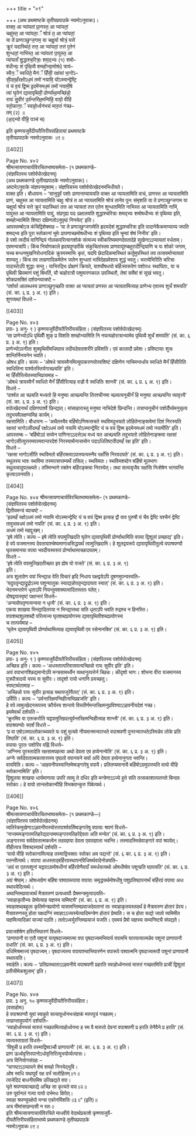 +++
title = "०९"

+++
(अथ प्रथमाष्टके तृतीयप्रपाठके नवमोऽनुवाकः)।  
वाक्त॒ आ प्या॑यतां प्रा॒णस्त॒ आ प्या॑यतां॒  
चक्षु॑स्त॒ आ प्या॑यता॒ँ श्रोत्रं॑ त॒ आ प्या॑यतां॒  
या ते॑ प्राणाञ्छुग्ज॒गाम॒ या चक्षु॒र्या श्रोत्रं॒ यत्ते॑  
क्रू॒रं यदास्थि॑तं॒ तत्त॒ आ प्या॑यतां॒ तत्त॑ ए॒तेन॑  
शुन्धतां॒ नाभि॑स्त॒ आ प्या॑यतां पा॒युस्त॒ आ  
प्या॑यताँ शु॒द्धाश्च॒रित्राः॒ शम॒द्भ्यः (१) शमो–  
ष॑धीभ्यः॒ शं पृ॑थि॒व्यै शमहो॑भ्या॒मोष॑धे॒ त्राय॑–  
स्वैन॒ँ स्वधि॑ते॒ मैन॑ँ हिँसी॒ रक्ष॑सां भा॒गो॑ऽ–  
सी॒दम॒हँरक्षो॑ऽध॒मं तमो॑ नयामि॒ यो॑ऽस्मान्द्वेष्टि॒  
यं च॑ व॒यं द्वि॒ष्म इ॒दमे॑नमध॒मं तमो॑ नयामी॒षे  
त्वा॑ घृ॒तेन॑ द्यावापृथिवी॒ प्रोर्ण्वा॑था॒मच्छि॑न्नो॒  
रायः॑ सु॒वीर॑ उ॒र्व॑न्तरि॑क्ष॒मन्वि॑हि॒ वायो॒ वीहि॑  
स्तो॒काना॒ँ स्वाहो॒र्ध्वन॑भसं मारु॒तं ग॑च्छ–  
तम् (२) ॥  
(अ॒द्भ्यो वीहि॒ पञ्च॑ च)

इति कृष्णयजुर्वेदीयतैत्तिरीयसंहितायां प्रथमाष्टके  
तृतीयप्रपाठके नवमोऽनुवाकः ॥९॥

[[402]]

Page No. ४०२  
श्रीमत्सायणाचार्यविरचितभाष्यसमेता– (१ प्रथमकाण्डे–  
(संज्ञपितस्य पशोर्वपोत्खेदनम्)  
(अथ प्रथमकाण्डे तृतीयप्रपाठके नवमोऽनुवाकः)।  
अष्टमेऽनुवाके संज्ञपनमुक्तम्। संज्ञपिसस्य पशोर्वपोत्खेदनमभिधीयते।  
वाक्त इति। बौधायनः – ‘सानुपूर्वं पशोः प्राणानाप्याययति वाक्त आ प्यायतामिति वाचं, प्राणस्त आ प्यायतामिति प्राणं, चक्षुस्त आ प्यायतामिति चक्षुः श्रोत्रं त आ प्यायतामिति श्रोत्रं तानेव पुनः संमृशति या ते प्रणाञ्छुग्जगाम या चक्षुर्या श्रोत्रं यत्ते क्रूरं यदास्थितं तत्त आ प्यायतां तत्त एतेन शुन्धतामिति नाभिस्त आ प्यायतामिति नाभिं, पायुस्त आ प्यायतामिति पायुं, संप्रगृह्य पदः प्रक्षालयति शुद्धाश्चरित्राः शमद्भ्यः शमोषधीभ्यः शं पृथिव्या इति, शमहोभ्यामिति शिष्टा दक्षिणतोऽनुपृष्ठं निनयेत्’ इति।  
आपस्तम्बोऽत्र कंचिद्विशेषमाह – ‘या ते प्रणाञ्छुग्जगामेति हृदयदेशं शुद्धाश्चरित्रा इति पादानेकैकमाप्याय्य जपति शमद्भ्य इति पुरा स्तोकानां भूमेः प्रापणाच्छमोषधीभ्यः शं पृथिव्या इति भूम्यां शेषं निनीय’ इति।  
हे पशो त्वदीयं वागिन्द्रियं गोलकपरित्यागशोकं संत्यज्य स्वीकरिष्यमाणदेवतादेहे सुखेनाऽऽप्यायतां वर्धताम्। एवमन्यत्रापि। किंच निर्याणकाले हृदयपुण्डरीके संकुचितांस्तव प्राणवायूंश्चक्षुरादीन्द्रियाणि च यः शोको जगाम, यच्च बन्धनमुखनिरोधनादिकं क्रूरमस्माभिः कृतं, यदपि छेदादिकमास्थितं कर्तुमुपस्थितं तव तत्सवर्माप्यायतां शाम्यतु। किंच तव तत्प्रणादिकमेतेन जलेन शुन्धतां भाविदेहप्रवेशाय शुद्धं भवतु। चरत्येभिरिति चरित्राः पादास्तेऽपि शुद्धाः सन्तु। याभिरद्भिः प्रोक्षणं क्रियते, याश्चौषधयो बर्हिःस्वरूपेण पशोरधः स्थापिताः, या च पृथिवी म्रियमाणं पशुं बिभर्ति, यौ चाहोरात्रौ पशुमारणकाल उपस्थितौ, तेषां सर्वेषां शं सुखं भवतु।  
शोकप्रसक्तिं दर्शयन्व्याचष्टे –  
‘पशोर्वा आलब्धस्य प्राणाञ्छुगृच्छति वाक्त आ प्यायतां प्रणस्त आ प्यायतामित्याह प्राणेभ्य एवास्य शुचँ शमयति’ (सं. का. ६ प्र. ३ अ. ९) इति।  
शुगव्यथां विधत्ते –

[[403]]

Page No. ४०३  
प्रपा॰ ३ अनु॰ ९ ) कृष्णयजुर्वेदीयतैत्तिरीयसंहिता। (संज्ञपितस्य पशोर्वपोत्खेदनम्)  
‘सा प्राणेभ्योऽधि पृथिवीँ शुक् प्र विशति शमहोभ्यामिति नि नयत्यहोरात्राभ्यामेव पृथिव्यै शुचँ शमयति’ (सं. का. ६ प्र. ३ अ. ९) इति।  
प्राणेभ्योऽपनीता शुक्पृथिवीमधिष्ठाय तदीयदेवताशरीरे प्रविशति। एवं कालादौ प्रवेशः। प्रविष्टायाः शुचः शान्तिर्निनयनेन भवति।  
ओषध इति। कल्पः – ‘ओषधे त्रायस्वैनमित्युपाकरणयोरवशिष्टं दक्षिणेन नाभिमन्तर्धाय स्वधिते मैनँ हिँसीरिति स्वधितिना पार्श्वतस्तिर्यगाच्छ्यति’ इति।  
मा हिँसीरित्येतस्याभिप्रायमाह –  
‘ओषधे त्रायस्वैनँ स्वधिते मैनँ हिँसीरित्याह वज्रौ वै स्वधितिः शान्त्यै’ (सं. का. ६ प्र. ६ अ. ९) इति।  
विधत्ते –  
‘पार्श्वत आ च्छ्यति मध्यतो हि मनुष्या आच्छ्यन्ति तिरश्चीनमा च्छ्यत्यनूचीनँ हि मनुष्या आच्छ्यन्ति व्यावृत्त्यै’ (सं. का. ६ प्र. ३ अ. ९) इति।  
वपोत्खेदनार्थं दक्षिणपार्श्वे छिन्द्यात्। मांसाहारास्तु मनुष्या नाभिदेशे छिन्दन्ति। तत्राप्यनूचीनं पशोर्दैर्घ्यमनुसृत्य तदुभयवैलक्षण्यमिह कार्यम्।  
रक्षसामिति। बौधायनः – ‘अथैतस्यैव बर्हिषोऽणिमत्सचते स्थविमदुभयतो लोहितेनाङ्क्त्वेमां दिशं निरस्यति रक्षसां भागोऽसीदमहँ रक्षोऽधमं तमो नयामि योऽस्मान्द्वेष्टि यं च वयं द्विष्म इदमेनमधमं तमो नयामीति’ इति।  
आपस्तम्बः – ‘बर्हिषोऽग्रं सव्येन पाणिनाऽऽदत्तेऽथ मध्यं यत आच्छ्यति तदुभयतो लोहितेनाङ्क्त्वा रक्षसां भागोऽसीत्युत्तरमपरमवान्तरदेशं निरस्याथैनत्सव्येन पदाऽधितिष्टतीदमहँ रक्ष इति’ इति।  
विधत्ते –  
‘रक्षसा भागोऽसीति स्थविमतो बर्हिरक्त्वाऽपास्यत्यस्नैव रक्षाँसि निरवदयते’ (सं. का. ६ प्र. ३ अ. ९) इति।  
स्थूलस्य भावः स्थविमा तस्मात्सप्तम्यर्थे तसिल्। स्थविमतः। स्थविमशब्देन बर्हिषो मूलभागः स्थूलत्वादुपलक्ष्यते। तस्मिन्भागे रक्तेन बर्हिरङ्क्त्वा निरस्येत्। तथा सत्यसृजैव रक्षांसि निःशेषेण भागवन्ति कृत्वाऽपनयति।

[[404]]

Page No. ४०४ श्रीमत्सायणाचार्यविरचितभाष्यसमेता– (१ प्रथमकाण्डे–  
(संज्ञपितस्य पशोर्वपोत्खेदनम्)  
द्वितीयमन्त्रं व्याचष्टे –  
‘इदमहँ रक्षोऽधमं तमो नयामि योऽस्मान्द्वेष्टि यं च वयं द्विष्म इत्याह द्वौ वाव पुरुषौ यं चैव द्वेष्टि यश्चैनं द्वेष्टि तावुभावधमं तमो नयति’ (सं. का. ६ प्र. ३ अ. ९) इति।  
अधमं तमो महद्दुःखम्।  
‘इषे त्वेति। कल्पः – इषे त्वेति वपामुत्खिदति घृतेन द्यावापृथिवी प्रोर्ण्वाथामिति वपया द्विशूलां प्रच्छाद्य’ इति।  
हे वपे यजमानस्य देवतायाश्चेष्यमाणान्नसिद्धयर्थं त्वामुत्खिदामि। हे शूलद्वयरूपे द्यावापृथिवीतुल्ये वपाश्रपण्यौ घृतसमानया वपया भवदीयस्वरूपं प्रोर्ण्वाथामाच्छादयतम्।  
विधत्ते –  
‘इषे त्वेति वपामुत्खिदतीच्छत इव ह्येष यो यजते’ (सं. का. ६ प्र. ३ अ. ९)  
इति।  
अत्र शूलाग्रेण वपां भिन्द्यान्न वेति विचारं हृदि निधाय पक्षद्वयेऽपि दूषणमुपन्यस्यति–  
‘यदुपतृन्द्याद्रुद्रोऽस्य पशून्घातुकः स्याद्यन्नोपतृन्द्यादयता स्यात्’ (सं. का. ६ प्र. ३ अ. ९) इति।  
भेदनमन्तरेण धृताऽपि नियन्तुमशक्यत्वादितस्ततः पतेत्।  
दोषद्वयास्पृष्टं पक्षान्तरं विधत्ते–  
‘अन्ययोपतृणत्यन्यया न धृत्यै’ (सं. का. ६ प्र. ३ अ. ९) इति।  
एकया शाखया भिन्द्यादितरया न भिन्द्यात्तथा सति धृताऽपि भवति रुद्रश्च न हिनस्ति।  
वपाशब्दशूलशब्दौ परित्यज्य घृतशब्दप्रयोगस्य द्यावापृथिवीशब्दप्रयोगस्य  
च तात्पर्यमाह –  
‘घृतेन द्यावापृथिवी प्रोर्ण्वाथामित्याह द्यावापृथिवी एव रसेनानक्ति’ (सं. का. ६ प्र. ३ अ. ९) इति।

[[405]]

Page No. ४०५  
प्रपा॰ ३ अनु॰ ९ ) कृष्णयजुर्वेदीयतैत्तिरीयसंहिता। (संज्ञपितस्य पशोर्वपोत्खेदनम्)  
अच्छिन्न इति। कल्पः – ‘अधस्तात्परिवासयत्यच्छिन्नो रायः सुवीर इति’ इति।  
अयं वपाभागश्छिद्यमानोऽपि मन्त्रसामर्थ्येन व्यथानुत्पत्तेर्न च्छिन्नः। कीदृशो भागः। शोभना वीरा यजमानस्य पुत्रपौत्रादयो यस्य स सुवीरः। तादृशो रायो धनानि प्रयच्छतु।  
स्पष्टार्थतामाह –  
‘अच्छिन्नो रायः सुवीर इत्याह यथायजुरेवैतत्’ (सं. का. ६ प्र. ३ अ. ९) इति।  
उर्विति। कल्पः – ‘उर्वन्तरिक्षमन्विहीत्यभिप्रव्रजति’ इति।  
हे वपे त्वमुत्खेदनरूपस्य क्रौर्यस्य शान्तये विस्तीर्णमन्तरिक्षमनुप्रविश्याऽऽहवनीयदेशं गच्छ।  
इममेवार्थं दर्शयति –  
‘क्रूरमिव वा एतत्करोति यद्वपामुत्खिदत्युर्वन्तरिक्षमन्विहीत्याह शान्त्यै’ (सं. का. ६ प्र. ३ अ. ९) इति।  
वपाश्रपण्योः स्पर्शं विधत्ते –  
‘प्र वा एषोऽस्माल्लोकाच्च्यवते यः पशुं मृत्यवे नीयमानमन्वारभते वपाश्रपणी पुनरन्वारभतेऽस्मिन्नेव लोके प्रति तिष्ठति’ (सं. का. ६ प्र. ३ अ. ९) इति।  
वपायाः पुरतः पशोरिव वह्निं विधत्ते–  
‘अग्निना पुरस्तादेति रक्षसामपहत्या अथो देवता एव हव्येनान्वेति’ (सं. का. ६ प्र. ३ अ. ९) इति।  
अग्नेः सर्वदेवतात्मकत्वात्तस्य पृष्ठतो वपानयने सर्वा अपि देवता हव्येनानुगता भवन्ति।  
वायविति। कल्पः – ‘आहवनीयस्यान्तिमेष्वङ्गारेषु वपायै। प्रतितप्यमानायै बर्हिषोऽग्रमुपास्यति वायो वीहि स्तोकानामिति’ इति।  
द्विशूलया शाखया धार्यमाणाया उपरि त्वामु ते दधिर इति मन्त्रेणाऽऽज्ये हुते सति तत्सकाशात्पतन्तो बिन्दवः स्तोकाः। हे वायो तान्स्तोकान्वीहि विभक्तान्कुरु पिबेत्यर्थः।

[[406]]

Page No. ४०६  
श्रीमत्सायणाचार्यविरचितभाष्यसमेता– (१ प्रथमकाण्डे––)  
(संज्ञापितस्य पशोर्वपोत्खेदनम्)  
व्यतिरेकमुखेणाऽऽहवनीयस्योत्तरपार्श्ववर्तिष्वङ्गारेषु वपायाः श्रपणं विधत्ते–  
‘नान्तममङ्गारमतिहरेद्यदन्तममङ्गारमतिहरेद्देवता अति मन्येत’ (सं. का. ६ प्र. ३ अ. ९) इति।  
अङ्गारस्य सर्वदेवतात्मकत्वेन तदवज्ञया देवता एवावज्ञाता भवन्ति। तस्मादस्मिन्नेवाङ्गारे वपां श्रपयेत्।  
वीहीत्यत्र विशब्दस्यार्थं दर्शयति –  
‘वायो वीहि स्तोकानामित्याह तस्माद्विभक्ताः स्तोका अव पद्यन्ते’ (सं. ६ का. ६ प्र. ३ अ. ९) इति।  
पतन्तीत्यर्थः। वपाया अधस्ताद्बर्हिरग्रस्थापनविधिमर्थवादेनोन्नयति–  
‘अग्रं वा एतत्पशूनां यद्वपाऽग्रमोषधीनां बर्हिरग्रेणैवाग्रँ समर्धयत्यथो ओषधीष्वेव पशून्प्रति ष्ठापयति’ (सं. का. ६ प्र. ३ अ. ९) इति।  
अग्रं श्रेष्ठम्। ओषध्यग्रेण बर्हिषा पश्वग्ररूपाया वपायाः समृद्ध्यर्थमोषधीषु पशुप्रतिष्ठापनार्थं बर्हिरग्रं वपाया अधः स्थापयेदित्यर्थः।  
अथान्तिमप्रयाजार्थं मैत्रावरुणं प्रत्यध्वर्योः प्रैषमन्त्रमुत्पादयति–  
‘स्वाहाकृतीभ्यः प्रेष्येत्याह यज्ञस्य समिष्ट्यै’ (सं. का. ६ प्र. अ. ९) इति।  
स्वाहाशब्दबहुला कृतिर्मन्त्रप्रयोगो यासामन्तिमप्रयाजदेवतानां ताः स्वाहाकृतयस्तदर्थं हे मैत्रावरुण होतारं प्रेरय। मैत्रावरुणस्तु होता यक्षदग्निं स्वाहाऽऽज्यस्येत्यादिमन्त्रेण होतारं प्रेष्यति। स च होता सद्यो जातो व्यमिमीत यज्ञमित्यादिकां याज्यां पठति। ततोऽध्वर्युरन्तिमप्रयाजं यजति। एवमयं प्रैषो यज्ञस्य सम्यगिष्ट्यै संपद्यते।

प्रयाजशेषेण हविरभिघारणं विधत्ते–  
‘प्राणापानौ वा एतौ पशूनां यत्पृषदाज्यमात्मा वपा पृषदाज्यमभिघार्य वपामभि घारयत्यात्मन्नेव पशूनां प्राणापानौ दधाति’ (सं. का. ६ प्र. ३ अ. ९) इति।  
दधिमिश्रमाज्यं पृषदाज्यम्। पृषदाज्यस्य वपायाश्चाभिघारणेन वपारूपे पश्वात्मनि पृषदाज्यरूपौ पशूनां प्राणापानौ स्थापयति।  
स्वाहेति। कल्पः – ‘प्रतिप्रस्थाताऽऽहवनीये वपाश्रपणी प्रहरति स्वाहोर्ध्वनभसं मारुतं गच्छतमिति प्राचीं द्विशूलां प्रतीचीमेकशूलाम्’ इति।

[[407]]

Page No. ४०७  
प्रपा. ३ अनु. १० कृष्णयजुर्वेदीयतैत्तिरीयसंहिता।  
(वसाहोमः)  
हे वपाश्रपण्यौ युवां स्वाहुते सत्यावूर्ध्वनभःसंज्ञकं मरुत्पुत्रं गच्छतम्।  
तत्प्राप्तावुपयोगं दर्शयति–  
‘स्वाहोर्ध्वनभसं मारुतं गच्छतमित्याहोर्ध्वनभा ह स्म वै मारुतो देवनां वपाश्रपणी प्र हरति तेनैवैने प्र हरति’ (सं. का. ६ प्र. ३ अ. ९) इति।  
व्यत्यस्ताग्रतां विधत्ते–  
‘विषूची प्र हरति तस्माद्विष्वञ्चौ प्राणापानौ’ (सं. का. ६ प्र. ३ अ. ९) इति।  
प्राण ऊर्ध्ववृत्तिरपानोऽधोवृत्तिरित्युभयोर्व्यत्यासः।  
अत्र विनियोगसंग्रहः –  
“वागष्टाऽऽप्यायने शेषं शमहो निनयेद्भुवि।  
ओष स्वधि यथापूर्वं रक्ष दर्भं सलोहितम्॥१॥  
त्यजेदिदं बाधनीयमिष उत्खिद्यते वपा।  
घृते श्रपण्यावाच्छाद्ये अच्छि सा कृत्यते वपा॥२॥  
उरु पूर्वानलं गत्या वायो दर्भमधः क्षिपेत्।  
स्वाहा श्रपण्युपक्षेपो मन्त्रा एकोनविंशतिः॥३॥” (इति)॥  
अत्र मीमांसाछन्दसी न स्तः॥  
इति श्रीमत्सायणाचार्यविरचिते माधवीये वेदार्थप्रकाशे कृष्णयजुर्वे–  
दीयतैत्तिरीयसंहिताभाष्ये प्रथमकाण्डे तृतीयप्रपाठके  
नवमोऽनुवाकः॥९॥
